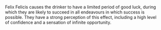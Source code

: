 Felix Felicis causes the drinker to have a limited period of good luck, during which they are likely to succeed in all endeavours in which success is possible. They have a strong perception of this effect, including a high level of confidence and a sensation of infinite opportunity.
